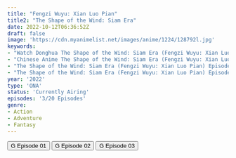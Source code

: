```yaml
---
title: "Fengzi Wuyu: Xian Luo Pian"
title2: "The Shape of the Wind: Siam Era"
date: 2022-10-12T06:36:52Z
draft: false
image: 'https://cdn.myanimelist.net/images/anime/1224/128792l.jpg'
keywords:
- "Watch Donghua The Shape of the Wind: Siam Era (Fengzi Wuyu: Xian Luo Pian) English Sub"
- "Chinese Anime The Shape of the Wind: Siam Era (Fengzi Wuyu: Xian Luo Pian) English Sub"
- "The Shape of the Wind: Siam Era (Fengzi Wuyu: Xian Luo Pian) Episode 01 English Sub"
- "The Shape of the Wind: Siam Era (Fengzi Wuyu: Xian Luo Pian) Episode 02 English Sub"
year: '2022'
type: 'ONA'
status: 'Currently Airing'
episodes: '3/20 Episodes'
genre:
- Action
- Adventure
- Fantasy
---
```


<div class="d-g gg-5 gtc-r ai-c">
<button onclick="window.open('?gog=fengzi-wuyu-xian-luo-pian-episode-1','_blank')">G Episode 01</button>
<button onclick="window.open('?gog=fengzi-wuyu-xian-luo-pian-episode-2','_blank')">G Episode 02</button>
<button onclick="window.open('?gog=fengzi-wuyu-xian-luo-pian-episode-3','_blank')">G Episode 03</button>
</div>